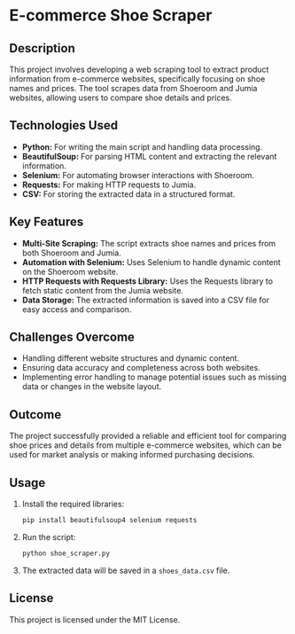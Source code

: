 # E-commerce Shoe Scraper

## Description
This project involves developing a web scraping tool to extract product information from e-commerce websites, specifically focusing on shoe names and prices. The tool scrapes data from Shoeroom and Jumia websites, allowing users to compare shoe details and prices.

## Technologies Used
- **Python:** For writing the main script and handling data processing.
- **BeautifulSoup:** For parsing HTML content and extracting the relevant information.
- **Selenium:** For automating browser interactions with Shoeroom.
- **Requests:** For making HTTP requests to Jumia.
- **CSV:** For storing the extracted data in a structured format.

## Key Features
- **Multi-Site Scraping:** The script extracts shoe names and prices from both Shoeroom and Jumia.
- **Automation with Selenium:** Uses Selenium to handle dynamic content on the Shoeroom website.
- **HTTP Requests with Requests Library:** Uses the Requests library to fetch static content from the Jumia website.
- **Data Storage:** The extracted information is saved into a CSV file for easy access and comparison.

## Challenges Overcome
- Handling different website structures and dynamic content.
- Ensuring data accuracy and completeness across both websites.
- Implementing error handling to manage potential issues such as missing data or changes in the website layout.

## Outcome
The project successfully provided a reliable and efficient tool for comparing shoe prices and details from multiple e-commerce websites, which can be used for market analysis or making informed purchasing decisions.

## Usage
1. Install the required libraries:
    ```bash
    pip install beautifulsoup4 selenium requests
    ```
2. Run the script:
    ```bash
    python shoe_scraper.py
    ```
3. The extracted data will be saved in a `shoes_data.csv` file.

## License
This project is licensed under the MIT License.

